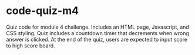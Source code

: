 # code-quiz-m4
Quiz code for module 4 challenge. Includes an HTML page, Javascript, and CSS styling. Quiz includes a countdown timer that decrements when wrong answer is clicked. At the end of the quiz, users are expected to input score to high score board.
